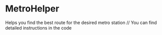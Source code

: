 # MetroHelper
Helps you find the best route for the desired metro station //
You can find detailed instructions in the code
